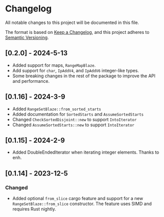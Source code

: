 # Changelog

All notable changes to this project will be documented in this file.

The format is based on [Keep a Changelog](https://keepachangelog.com/en/1.0.0/),
and this project adheres to [Semantic Versioning](https://semver.org/spec/v2.0.0.html).

## [0.2.0] - 2024-5-13

- Added support for maps, `RangeMapBlaze`.
- Add support for `char`, `IpAddV4`, and `IpAddV6` integer-like types.
- Some breaking changes in the rest of the package to improve
  the API and performance.

## [0.1.16] - 2024-3-9

- Added `RangeSetBlaze::from_sorted_starts`
- Added documentation for `SortedStarts` and `AssumeSortedStarts`
- Changed `CheckSortedDisjoint::new` to support `IntoIterator`
- Changed `AssumeSortedStarts::new` to support `IntoIterator`

## [0.1.15] - 2024-2-9

- Added DoubleEndedIterator when iterating integer elements. Thanks to enh.

## [0.1.14] - 2023-12-5

### Changed

- Added optional `from_slice` cargo feature and support
  for a new `RangeSetBlaze::from_slice` constructor.
  The feature uses SIMD and requires Rust nightly.
